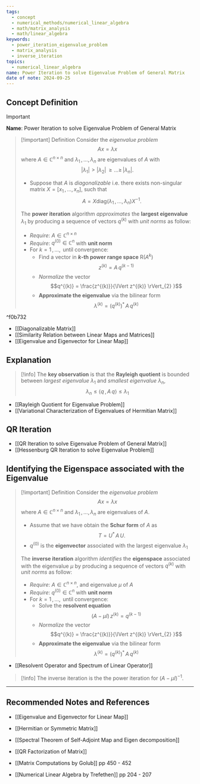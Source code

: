 ```yaml
---
tags:
  - concept
  - numerical_methods/numerical_linear_algebra
  - math/matrix_analysis
  - math/linear_algebra
keywords:
  - power_iteration_eigenvalue_problem
  - matrix_analysis
  - inverse_iteration
topics:
  - numerical_linear_algebra
name: Power Iteration to solve Eigenvalue Problem of General Matrix
date of note: 2024-09-25
---
```


## Concept Definition

>[!important]
>**Name**: Power Iteration to solve Eigenvalue Problem of General Matrix

>[!important] Definition
>Consider the *eigenvalue problem* $$Ax = \lambda x$$ where $A\in \mathbb{C}^{n\times n}$ and $\lambda_{1} \,{,}\ldots{,}\,\lambda_{n}$ are eigenvalues of $A$ with $$|\lambda_{1}| > |\lambda_{2}| \,{\ge}\ldots{\ge}\,|\lambda_{n}|.$$
>- Suppose that $A$ is *diagonalizable* i.e. there exists non-singular matrix $X= [x_{1}\,{,}\ldots{,}\,x_{n}]$, such that $$A = X\text{diag}(\lambda_{1}\,{,}\ldots{,}\,\lambda_{n})X^{-1}.$$
>  
>The **power iteration** algorithm *approximates* the **largest eigenvalue** $\lambda_{1}$ by producing a sequence of vectors $q^{(k)}$ with *unit norms* as follow:
>- *Require*: $A\in \mathbb{C}^{n\times n}$
>- *Require*: $q^{(0)}\in \mathbb{C}^{n}$ with **unit norm**
>- For $k=1\,{,}\ldots{,}\,$ until convergence:
>	- Find a vector in **$k$-th power range space** $\text{R}(A^{k})$  $$z^{(k)} = A\,q^{(k-1)}$$
>	- *Normalize* the vector $$q^{(k)} = \frac{z^{(k)}}{\lVert z^{(k)} \rVert_{2} }$$
>	- **Approximate the eigenvalue**  via the bilinear form $$\lambda^{(k)} = (q^{(k)})^{*}\,A\,q^{(k)}$$

^f0b732

- [[Diagonalizable Matrix]]
- [[Similarity Relation between Linear Maps and Matrices]]
- [[Eigenvalue and Eigenvector for Linear Map]]




## Explanation

>[!info]
>The **key observation** is that the **Rayleigh quotient** is bounded between *largest eigenvalue* $\lambda_{1}$ and *smallest eigenvalue* $\lambda_{n}$, $$\lambda_{n} \le \left\langle  q\,,\,A\,q    \right\rangle \le \lambda_{1}$$

- [[Rayleigh Quotient for Eigenvalue Problem]]
- [[Variational Characterization of Eigenvalues of Hermitian Matrix]]


## QR Iteration

- [[QR Iteration to solve Eigenvalue Problem of General Matrix]]
- [[Hessenburg QR Iteration to solve Eigenvalue Problem]]


## Identifying the Eigenspace associated with the Eigenvalue

>[!important] Definition
>Consider the *eigenvalue problem* $$Ax = \lambda x$$ where $A\in \mathbb{C}^{n\times n}$ and $\lambda_{1} \,{,}\ldots{,}\,\lambda_{n}$ are eigenvalues of $A$.
>- Assume that we have obtain the **Schur form** of $A$ as $$T = U^{*}\,A\,U.$$
>- $q^{(0)}$ is the **eigenvector** associated with the largest eigenvalue $\lambda_{1}$
>
>  
>The **inverse iteration** algorithm *identifies* the **eigenspace** associated with the eigenvalue $\mu$  by producing a sequence of vectors $q^{(k)}$ with *unit norms* as follow:
>- *Require*: $A\in \mathbb{C}^{n\times n}$, and eigenvalue $\mu$ of $A$
>- *Require*: $q^{(0)}\in \mathbb{C}^{n}$ with **unit norm**
>- For $k=1\,{,}\ldots{,}\,$ until convergence:
>	- Solve the **resolvent equation** $$\left(A- \mu I\right)\,z^{(k)} = q^{(k-1)}$$
>	- *Normalize* the vector $$q^{(k)} = \frac{z^{(k)}}{\lVert z^{(k)} \rVert_{2} }$$
>	- **Approximate the eigenvalue**  via the bilinear form $$\lambda^{(k)} = (q^{(k)})^{*}\,A\,q^{(k)}$$

- [[Resolvent Operator and Spectrum of Linear Operator]]

>[!info]
>The inverse iteration is the the power iteration for $(A - \mu I)^{-1}$.


-----------
##  Recommended Notes and References



- [[Eigenvalue and Eigenvector for Linear Map]]
- [[Hermitian or Symmetric Matrix]]
- [[Spectral Theorem of Self-Adjoint Map and Eigen decomposition]]
- [[QR Factorization of Matrix]]




- [[Matrix Computations by Golub]] pp 450 - 452
- [[Numerical Linear Algebra by Trefethen]] pp 204 - 207
